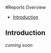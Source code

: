 #Reports Overview

-   [Introduction](#introduction)

<a name="introduction"></a>

## Introduction

_coming soon_
